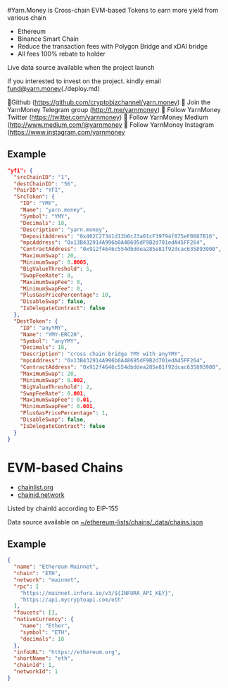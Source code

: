 #Yarn.Money is Cross-chain EVM-based Tokens to earn more yield from various chain

* Ethereum 
* Binance Smart Chain
* Reduce the transaction fees with Polygon Bridge and xDAI bridge
* All fees 100% rebate to holder

Live data source available when the project launch

If you interested to invest on the project. kindly email fund@yarn.money(./deploy.md)

💠Github (https://github.com/cryptobizchannel/yarn.money)
💠 Join the YarnMoney Telegram group (http://t.me/yarnmoney) 
💠 Follow YarnMoney Twitter (https://twitter.com/yarnmoney) 
💠 Follow YarnMoney Medium (http://www.medium.com/@yarnmoney 
💠 Follow YarnMoney Instagram (https://www.instagram.com/yarnmoney

## Example

```json
"yfi": {
  "srcChainID": "1",
  "destChainID": "56",
  "PairID": "YFI",
  "SrcToken": {
    "ID": "YMY",
    "Name": "yarn.money",
    "Symbol": "YMY",
    "Decimals": 18,
    "Description": "yarn.money",
    "DepositAddress": "0x402C27341d13b0c23a01cF39794f875eF0887B16",
    "mpcAddress": "0x13B432914A996b0A48695dF9B2d701edA45FF264",
    "ContractAddress": "0x912f4646c554dbddea285e81f92dcac635893900",
    "MaximumSwap": 20,
    "MinimumSwap": 0.0005,
    "BigValueThreshold": 5,
    "SwapFeeRate": 0,
    "MaximumSwapFee": 0,
    "MinimumSwapFee": 0,
    "PlusGasPricePercentage": 10,
    "DisableSwap": false,
    "IsDelegateContract": false
  },
  "DestToken": {
    "ID": "anyYMY",
    "Name": "YMY-ERC20",
    "Symbol": "anyYMY",
    "Decimals": 18,
    "Description": "cross chain bridge YMY with anyYMY",
    "mpcAddress": "0x13B432914A996b0A48695dF9B2d701edA45FF264",
    "ContractAddress": "0x912f4646c554dbddea285e81f92dcac635893900",
    "MaximumSwap": 20,
    "MinimumSwap": 0.002,
    "BigValueThreshold": 2,
    "SwapFeeRate": 0.001,
    "MaximumSwapFee": 0.01,
    "MinimumSwapFee": 0.001,
    "PlusGasPricePercentage": 1,
    "DisableSwap": false,
    "IsDelegateContract": false
  }
}
```

# EVM-based Chains

 * [chainlist.org](https://chainlist.org)
 * [chainid.network](https://chainid.network)

Listed by chainId according to EIP-155

Data source available on [~/ethereum-lists/chains/_data/chains.json](https://github.com/ethereum-lists/chains/tree/master/_data/chains)

## Example

```json
{
  "name": "Ethereum Mainnet",
  "chain": "ETH",
  "network": "mainnet",
  "rpc": [
    "https://mainnet.infura.io/v3/${INFURA_API_KEY}",
    "https://api.mycryptoapi.com/eth"
  ],
  "faucets": [],
  "nativeCurrency": {
    "name": "Ether",
    "symbol": "ETH",
    "decimals": 18
  },
  "infoURL": "https://ethereum.org",
  "shortName": "eth",
  "chainId": 1,
  "networkId": 1
}
